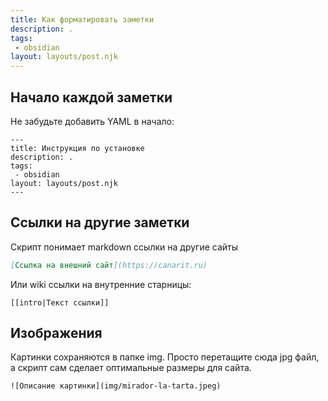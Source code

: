 ```yaml
---
title: Как форматировать заметки
description: .
tags: 
 - obsidian
layout: layouts/post.njk
---
```

## Начало каждой заметки

Не забудьте добавить YAML в начало:
```
---
title: Инструкция по установке
description: .
tags: 
 - obsidian
layout: layouts/post.njk
---
```

## Ссылки на другие заметки

Скрипт понимает markdown ссылки на другие сайты
```md
[Ссылка на внешний сайт](https://canarit.ru)
```

Или wiki ссылки на внутренние старницы:
```wiki
[[intro|Текст ссылки]]
```

## Изображения
Картинки сохраняются в папке img. Просто перетащите сюда jpg файл, а скрипт сам сделает оптимальные размеры для сайта.

```wiki
![Описание картинки](img/mirador-la-tarta.jpeg)
```